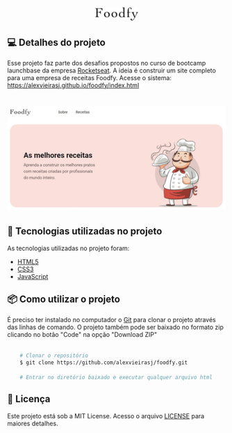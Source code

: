 <h1 align="center">
  <img alt="Foodfy" title="Foodfy" src="./public/assets/logo.png" width="100px" />
</h1>

## 💻 Detalhes do projeto

Esse projeto faz parte dos desafios propostos no curso de bootcamp launchbase  da empresa [Rocketseat](https://rocketseat.com.br/). A ideia é construir um site completo para uma empresa de receitas Foodfy.
Acesse o sistema: https://alexvieirasj.github.io/foodfy/index.html

<h1 align="center">
    <img alt="Capa Projeto" title="CapaProjeto" src="./public/assets/index-sistema.JPG" width="800px"/>
</h1>

## :rocket: Tecnologias utilizadas no projeto

As tecnologias utilizadas no projeto foram:

- [HTML5](https://developer.mozilla.org/en-US/docs/Web/Guide/HTML/HTML5)
- [CSS3](https://developer.mozilla.org/en-US/docs/Web/CSS)
- [JavaScript](https://developer.mozilla.org/en-US/docs/Web/JavaScript)

## :package: Como utilizar o projeto

É preciso ter instalado no computador o [Git](https://git-scm.com) para clonar o projeto através das linhas de comando. O projeto também pode ser baixado no formato zip clicando no botão "Code" na opção "Download ZIP"

```bash

    # Clonar o repositório
    $ git clone https://github.com/alexvieirasj/foodfy.git

    # Entrar no diretório baixado e executar qualquer arquivo html    
```

## :memo: Licença

Este projeto está sob a MIT License. Acesso o arquivo [LICENSE](https://github.com/alexvieirasj/foodfy/blob/master/LICENSE) para maiores detalhes.

